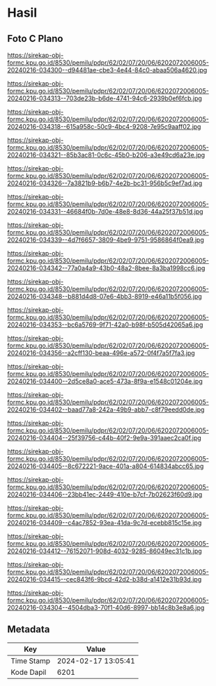 # Hasil

## Foto C Plano

https://sirekap-obj-formc.kpu.go.id/8530/pemilu/pdpr/62/02/07/20/06/6202072006005-20240216-034300--d94481ae-cbe3-4e44-84c0-abaa506a4620.jpg

https://sirekap-obj-formc.kpu.go.id/8530/pemilu/pdpr/62/02/07/20/06/6202072006005-20240216-034313--703de23b-b6de-4741-94c6-2939b0ef6fcb.jpg

https://sirekap-obj-formc.kpu.go.id/8530/pemilu/pdpr/62/02/07/20/06/6202072006005-20240216-034318--615a958c-50c9-4bc4-9208-7e95c9aaff02.jpg

https://sirekap-obj-formc.kpu.go.id/8530/pemilu/pdpr/62/02/07/20/06/6202072006005-20240216-034321--85b3ac81-0c6c-45b0-b206-a3e49cd6a23e.jpg

https://sirekap-obj-formc.kpu.go.id/8530/pemilu/pdpr/62/02/07/20/06/6202072006005-20240216-034326--7a3821b9-b6b7-4e2b-bc31-956b5c9ef7ad.jpg

https://sirekap-obj-formc.kpu.go.id/8530/pemilu/pdpr/62/02/07/20/06/6202072006005-20240216-034331--46684f0b-7d0e-48e8-8d36-44a25f37b51d.jpg

https://sirekap-obj-formc.kpu.go.id/8530/pemilu/pdpr/62/02/07/20/06/6202072006005-20240216-034339--4d7f6657-3809-4be9-9751-9586864f0ea9.jpg

https://sirekap-obj-formc.kpu.go.id/8530/pemilu/pdpr/62/02/07/20/06/6202072006005-20240216-034342--77a0a4a9-43b0-48a2-8bee-8a3ba1998cc6.jpg

https://sirekap-obj-formc.kpu.go.id/8530/pemilu/pdpr/62/02/07/20/06/6202072006005-20240216-034348--b881d4d8-07e6-4bb3-8919-e46a11b5f056.jpg

https://sirekap-obj-formc.kpu.go.id/8530/pemilu/pdpr/62/02/07/20/06/6202072006005-20240216-034353--bc6a5769-9f71-42a0-b98f-b505d42065a6.jpg

https://sirekap-obj-formc.kpu.go.id/8530/pemilu/pdpr/62/02/07/20/06/6202072006005-20240216-034356--a2cff130-beaa-496e-a572-0f4f7a5f7fa3.jpg

https://sirekap-obj-formc.kpu.go.id/8530/pemilu/pdpr/62/02/07/20/06/6202072006005-20240216-034400--2d5ce8a0-ace5-473a-8f9a-e1548c01204e.jpg

https://sirekap-obj-formc.kpu.go.id/8530/pemilu/pdpr/62/02/07/20/06/6202072006005-20240216-034402--baad77a8-242a-49b9-abb7-c8f79eedd0de.jpg

https://sirekap-obj-formc.kpu.go.id/8530/pemilu/pdpr/62/02/07/20/06/6202072006005-20240216-034404--25f39756-c44b-40f2-9e9a-391aaec2ca0f.jpg

https://sirekap-obj-formc.kpu.go.id/8530/pemilu/pdpr/62/02/07/20/06/6202072006005-20240216-034405--8c672221-9ace-401a-a804-614834abcc65.jpg

https://sirekap-obj-formc.kpu.go.id/8530/pemilu/pdpr/62/02/07/20/06/6202072006005-20240216-034406--23bb41ec-2449-410e-b7cf-7b02623f60d9.jpg

https://sirekap-obj-formc.kpu.go.id/8530/pemilu/pdpr/62/02/07/20/06/6202072006005-20240216-034409--c4ac7852-93ea-41da-9c7d-ecebb815c15e.jpg

https://sirekap-obj-formc.kpu.go.id/8530/pemilu/pdpr/62/02/07/20/06/6202072006005-20240216-034412--76152071-908d-4032-9285-86049ec31c1b.jpg

https://sirekap-obj-formc.kpu.go.id/8530/pemilu/pdpr/62/02/07/20/06/6202072006005-20240216-034415--cec843f6-9bcd-42d2-b38d-a1412e31b93d.jpg

https://sirekap-obj-formc.kpu.go.id/8530/pemilu/pdpr/62/02/07/20/06/6202072006005-20240216-034304--4504dba3-70f1-40d6-8997-bb14c8b3e8a6.jpg


## Metadata

| Key        | Value               |
| ---------- | ------------------- |
| Time Stamp | 2024-02-17 13:05:41 |
| Kode Dapil | 6201                |



